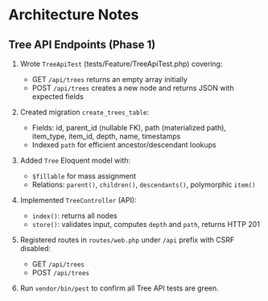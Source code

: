 # Architecture Notes

## Tree API Endpoints (Phase 1)

1. Wrote `TreeApiTest` (tests/Feature/TreeApiTest.php) covering:
   - GET `/api/trees` returns an empty array initially
   - POST `/api/trees` creates a new node and returns JSON with expected fields

2. Created migration `create_trees_table`:
   - Fields: id, parent_id (nullable FK), path (materialized path), item_type, item_id, depth, name, timestamps
   - Indexed `path` for efficient ancestor/descendant lookups

3. Added `Tree` Eloquent model with:
   - `$fillable` for mass assignment
   - Relations: `parent()`, `children()`, `descendants()`, polymorphic `item()`

4. Implemented `TreeController` (API):
   - `index()`: returns all nodes
   - `store()`: validates input, computes `depth` and `path`, returns HTTP 201

5. Registered routes in `routes/web.php` under `/api` prefix with CSRF disabled:
   - GET `/api/trees`
   - POST `/api/trees`

6. Run `vendor/bin/pest` to confirm all Tree API tests are green.